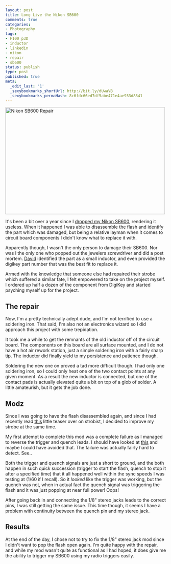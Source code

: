 ```yaml
---
layout: post
title: Long Live the Nikon SB600
comments: true
categories:
- Photography
tags:
- F100 p3D
- inductor
- linkedin
- nikon
- repair
- sb600
status: publish
type: post
published: true
meta:
  _edit_last: '1'
  _sexybookmarks_shortUrl: http://bit.ly/dUwaVB
  _sexybookmarks_permaHash: 8c6fdc66ed7df5abe471e4ae933d8341
---
```

<img src="http://farm6.static.flickr.com/5121/5198512555_a35bc75da3.jpg" width="500" height="334" alt="Nikon SB600 Repair" class="aligncenter" />

It's been a bit over a year since I <a href="http://www.nslms.com/2009/09/07/like-a-flash-in-the-pan/">dropped my Nikon SB600</a>, rendering it useless.  When it happened I was able to disassemble the flash and identify the part which was damaged, but being a relative layman when it comes to circuit board components I didn't know what to replace it with.

Apparently though, I wasn't the only person to damage their SB600.  Nor was I the only one who popped out the jewelers screwdriver and did a post mortem.  <a href="http://www.nslms.com/2009/09/07/like-a-flash-in-the-pan/#comment-299074576">David</a> identified the part as a small inductor, and even provided the digikey part number that was the best fit to replace it.
<!--more-->

Armed with the knowledge that someone else had repaired their strobe which suffered a similar fate, I felt empowered to take on the project myself.  I ordered up half a dozen of the component from DigiKey and started psyching myself up for the project.

<h2>The repair</h2>
Now, I'm a pretty technically adept dude, and I'm not terrified to use a soldering iron.  That said, I'm also not an electronics wizard so I did approach this project with some trepidation.

It took me a while to get the remnants of the old inductor off of the circuit board.  The components on this board are all surface mounted, and I do not have a hot air rework station, just a simple soldering iron with a fairly sharp tip.  The inductor did finally yield to my persistence and patience though.

Soldering the new one on proved a tad more difficult though.  I had only one soldering iron, so I could only heat one of the two contact points at any given moment.  As a result the new inductor is connected, but one of the contact pads is actually elevated quite a bit on top of a glob of solder.  A little amateurish, but it gets the job done. 

<h2>Modz</h2>
Since I was going to have the flash disassembled again, and since I had recently read <a href="http://strobist.blogspot.com/2010/11/stereo-sweetener-for-18-sync-mod.html">this</a> little teaser over on strobist, I decided to improve my strobe at the same time.

My first attempt to complete this mod was a complete failure as I managed to reverse the trigger and quench leads.  I should have looked at <a href="http://www.flickr.com/photos/22880734@N03/3956975788/">this</a> and maybe I could have avoided that.  The failure was actually fairly hard to detect.  See..

Both the trigger and quench signals are just a short to ground, and the both happen in such quick succession (trigger to start the flash, quench to stop it after a specified time) that it all happened well within the sync speeds I was testing at (1/60 if I recall).  So it <em>looked</em> like the trigger was working, but the quench was not, when in actual fact the quench signal was triggering the flash and it was just popping at near full power! Oops!

After going back in and connecting the 1/8" stereo jacks leads to the correct pins, I was still getting the same issue.  This time though, it seems I have a problem with continuity between the quench pin and my stereo jack.

<h2>Results</h2>
At the end of the day, I chose not to try to fix the 1/8" stereo jack mod since I didn't want to pop the flash open again.  I'm quite happy with the repair, and while my mod wasn't quite as functional as I had hoped, it does give me the ability to trigger my SB600 using my radio triggers easily.
